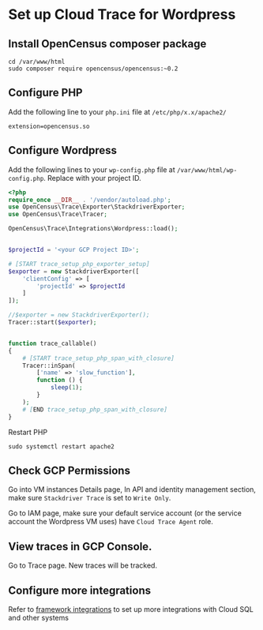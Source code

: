 # Set up Cloud Trace for Wordpress

## Install OpenCensus composer package

```
cd /var/www/html
sudo composer require opencensus/opencensus:~0.2
```

## Configure PHP
Add the following line to your `php.ini` file at `/etc/php/x.x/apache2/`
```
extension=opencensus.so
```

## Configure Wordpress
Add the following lines to your `wp-config.php` file at `/var/www/html/wp-config.php`. Replace <your GCP Project ID> with your project ID.
```php
<?php
require_once __DIR__ . '/vendor/autoload.php';
use OpenCensus\Trace\Exporter\StackdriverExporter;
use OpenCensus\Trace\Tracer;

OpenCensus\Trace\Integrations\Wordpress::load();


$projectId = '<your GCP Project ID>';

# [START trace_setup_php_exporter_setup]
$exporter = new StackdriverExporter([
    'clientConfig' => [
        'projectId' => $projectId
    ]
]);

//$exporter = new StackdriverExporter();
Tracer::start($exporter);


function trace_callable()
{
    # [START trace_setup_php_span_with_closure]
    Tracer::inSpan(
        ['name' => 'slow_function'],
        function () {
            sleep(1);
        }
    );
    # [END trace_setup_php_span_with_closure]
}
```

Restart PHP
```
sudo systemctl restart apache2
```

## Check GCP Permissions
Go into VM instances Details page, In API and identity management section, make sure `Stackdriver Trace` is set to `Write Only`.

Go to IAM page, make sure your default service account (or the service account the Wordpress VM uses) have `Cloud Trace Agent` role. 

## View traces in GCP Console.
Go to Trace page. New traces will be tracked. 

## Configure more integrations
Refer to [framework integrations](https://cloud.google.com/trace/docs/setup/php#framework_integrations) to set up more integrations with Cloud SQL and other systems